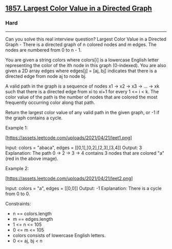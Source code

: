 <h2><a href="https://leetcode.com/problems/largest-color-value-in-a-directed-graph/">1857. Largest Color Value in a Directed Graph</a></h2><h3>Hard</h3><hr>Can you solve this real interview question? Largest Color Value in a Directed Graph - There is a directed graph of n colored nodes and m edges. The nodes are numbered from 0 to n - 1.

You are given a string colors where colors[i] is a lowercase English letter representing the color of the ith node in this graph (0-indexed). You are also given a 2D array edges where edges[j] = [aj, bj] indicates that there is a directed edge from node aj to node bj.

A valid path in the graph is a sequence of nodes x1 -> x2 -> x3 -> ... -> xk such that there is a directed edge from xi to xi+1 for every 1 <= i < k. The color value of the path is the number of nodes that are colored the most frequently occurring color along that path.

Return the largest color value of any valid path in the given graph, or -1 if the graph contains a cycle.

Example 1:

[https://assets.leetcode.com/uploads/2021/04/21/leet1.png]

Input: colors = "abaca", edges = [[0,1],[0,2],[2,3],[3,4]]
Output: 3
Explanation: The path 0 -> 2 -> 3 -> 4 contains 3 nodes that are colored "a" (red in the above image).

Example 2:

[https://assets.leetcode.com/uploads/2021/04/21/leet2.png]

Input: colors = "a", edges = [[0,0]]
Output: -1
Explanation: There is a cycle from 0 to 0.

Constraints:

- n == colors.length
- m == edges.length
- 1 <= n <= 105
- 0 <= m <= 105
- colors consists of lowercase English letters.
- 0 <= aj, bj < n

